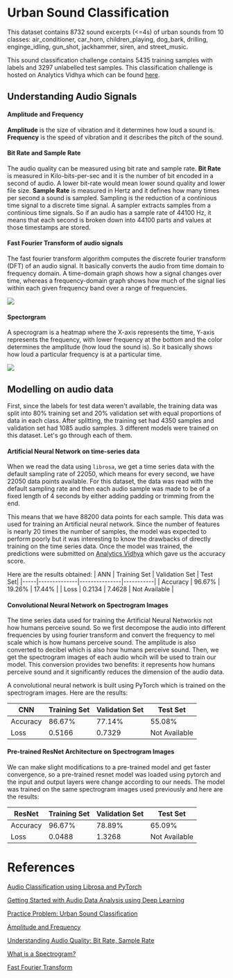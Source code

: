 # Urban Sound Classification
This dataset contains 8732 sound excerpts (<=4s) of urban sounds from 10 classes: air_conditioner, car_horn, children_playing, dog_bark, drilling, enginge_idling, gun_shot, jackhammer, siren, and street_music.

This sound classification challenge contains 5435 training samples with labels and 3297 unlabelled test samples. This classification challenge is hosted on Analytics Vidhya which can be found [here](https://datahack.analyticsvidhya.com/contest/practice-problem-urban-sound-classification).

## Understanding Audio Signals

#### Amplitude and Frequency
 **Amplitude** is the size of vibration and it determines how loud a sound is.  **Frequency** is the speed of vibration and it describes the pitch of the sound. 

#### Bit Rate and Sample Rate
The audio quality can be measured using bit rate and sample rate. **Bit Rate** is measured in Kilo-bits-per-sec and it is the number of bit encoded in a second of audio. A lower bit-rate would mean lower sound quality and lower file size. **Sample Rate** is measured in Hertz and it defines how many times per second a sound is sampled. Sampling is the reduction of a continious time signal to a discrete time signal. A sampler extracts samples from a continious time signals. So if an audio has a sample rate of 44100 Hz, it means that each second is broken down into 44100 parts and values at those timestamps are stored.

#### Fast Fourier Transform of audio signals
The fast fourier transform algorithm computes the discrete fourier transform (DFT) of an audio signal. It basically converts the audio from time domain to frequency domain. A time-domain graph shows how a signal changes over time, whereas a frequency-domain graph shows how much of the signal lies within each given frequency band over a range of frequencies.

![](https://upload.wikimedia.org/wikipedia/commons/7/72/Fourier_transform_time_and_frequency_domains_%28small%29.gif)

#### Spectorgram
A specrogram is a heatmap where the X-axis represents the time, Y-axis represents the frequency, with lower frequency at the bottom and the color determines the amplitude (how loud the sound is). So it basically shows how loud a particular frequency is at a particular time.

![](https://upload.wikimedia.org/wikipedia/commons/c/c5/Spectrogram-19thC.png)


## Modelling on audio data
First, since the labels for test data weren't available, the training data was split into 80% training set and 20% validation set with equal proportions of data in each class. After splitting, the training set had 4350 samples and validation set had 1085 audio samples. 3 different models were trained on this dataset. Let's go through each of them.
#### Artificial Neural Network on time-series data
When we read the data using `librosa`, we get a time series data with the default sampling rate of 22050, which means for every second, we have 22050 data points available. For this dataset, the data was read with the default sampling rate and then each audio sample was made to be of a fixed length of 4 seconds by either adding padding or trimming from the end.

This means that we have 88200 data points for each sample. This data was used for training an Artificial neural network. Since the number of features is nearly 20 times the number of samples, the model was expected to perform poorly but it was interesting to know the drawbacks of directly training on the time series data. Once the model was trained, the predictions were submitted on [Analytics Vidhya](https://datahack.analyticsvidhya.com/contest/practice-problem-urban-sound-classification/#SolutionChecker) which gave us the accuracy score.

Here are the results obtained:
| ANN | Training Set | Validation Set | Test Set|
|-----|--------------|---------------|-----------|
| Accuracy | 96.67% | 19.26% | 17.44% |
| Loss | 0.2134 | 7.4628 | Not Available |

#### Convolutional Neural Network on Spectrogram Images
The time series data used for training the Artificial Neural Networkis not how humans perceive sound. So we first decompose the audio into different frequencies by using fourier transform and convert the frequency to mel scale which is how humans perceive sound. The amplitude is also converted to decibel which is also how humans perceive sound. Then, we get the spectrogram images of each audio whcih will be used to train our model. This conversion provides two benefits: it represents how humans perceive sound and it significantly reduces the dimension of the audio data.

A convolutional neural network is built using PyTorch which is trained on the spectrogram images. Here are the results:

| CNN | Training Set | Validation Set | Test Set|
|-----|--------------|---------------|-----------|
| Accuracy | 86.67% | 77.14% | 55.08% |
| Loss | 0.5166 | 0.7329 | Not Available |

#### Pre-trained ResNet Architecture on Spectrogram Images
We can make slight modifications to a pre-trained model and get faster convergence, so a pre-trained resnet model was loaded using pytorch and the input and output layers were change according to our needs. The model was trained on the same spectrogram images used previously and here are the results:

| ResNet | Training Set | Validation Set | Test Set|
|-----|--------------|---------------|-----------|
| Accuracy | 96.67% | 78.89% | 65.09% |
| Loss | 0.0488 | 1.3268 | Not Available |


# References
[Audio Classification using Librosa and PyTorch](https://medium.com/@hasithsura/audio-classification-d37a82d6715)

[Getting Started with Audio Data Analysis using Deep Learning](https://www.analyticsvidhya.com/blog/2017/08/audio-voice-processing-deep-learning/)

[Practice Problem: Urban Sound Classification](https://datahack.analyticsvidhya.com/contest/practice-problem-urban-sound-classification/#About)

[Amplitude and Frequency](https://www.howmusicworks.org/103/Sound-and-Music/Amplitude-and-Frequency)

[Understanding Audio Quality: Bit Rate, Sample Rate](https://micropyramid.com/blog/understanding-audio-quality-bit-rate-sample-rate/)

[What is a Spectrogram?](https://pnsn.org/spectrograms/what-is-a-spectrogram)

[Fast Fourier Transform](https://en.wikipedia.org/wiki/Fast_Fourier_transform)